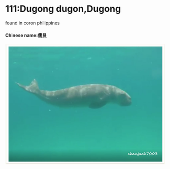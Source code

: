 # 111:Dugong dugon,Dugong

found in coron philippines

#### Chinese name:儒艮

![](../.gitbook/assets/dugong-dugon.jpg)


